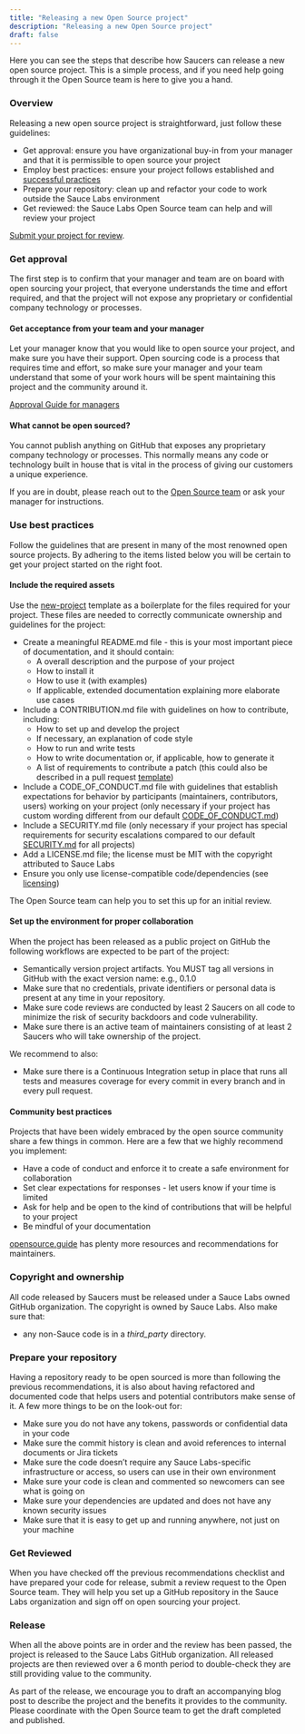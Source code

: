 ```yaml
---
title: "Releasing a new Open Source project"
description: "Releasing a new Open Source project"
draft: false
---
```


Here you can see the steps that describe how Saucers can release a new open source project. This is a simple process, and if you need help going through it the Open Source team is here to give you a hand.

### Overview
Releasing a new open source project is straightforward, just follow these guidelines:

- Get approval: ensure you have organizational buy-in from your manager and that it is permissible to open source your project
- Employ best practices: ensure your project follows established and [successful practices](https://opensource.saucelabs.com/docs/releasing/#use-best-practices)
- Prepare your repository: clean up and refactor your code to work outside the Sauce Labs environment
- Get reviewed: the Sauce Labs Open Source team can help and will review your project

[Submit your project for review](https://docs.google.com/forms/d/e/1FAIpQLSdDi_-WhKZ2cVJwnG5n4yXNHGIrvaYUyZuVBt8K7rcqHJVIwg/viewform?usp=sf_link).

### Get approval
The first step is to confirm that your manager and team are on board with open sourcing your project, that everyone understands the time and effort required, and that the project will not expose any proprietary or confidential company technology or processes.

#### Get acceptance from your team and your manager
Let your manager know that you would like to open source your project, and make sure you have their support. Open sourcing code is a process that requires time and effort, so make sure your manager and your team understand that some of your work hours will be spent maintaining this project and the community around it.

[Approval Guide for managers](/docs/approval-guide/)

#### What cannot be open sourced?
You cannot publish anything on GitHub that exposes any proprietary company technology or processes. This normally means any code or technology built in house that is vital in the process of giving our customers a unique experience.

If you are in doubt, please reach out to the [Open Source team](https://wiki.saucelabs.com/display/OSS/Open+Source+Team) or ask your manager for instructions.

### Use best practices

Follow the guidelines that are present in many of the most renowned open source projects. By adhering to the items listed below you will be certain to get your project started on the right foot.

#### Include the required assets
Use the [new-project](https://github.com/saucelabs/new-project) template as a boilerplate for the files required for your project. These files are needed to correctly communicate ownership and guidelines for the project:

- Create a meaningful README.md file - this is your most important piece of documentation, and it should contain:
    - A overall description and the purpose of your project
    - How to install it
    - How to use it (with examples)
    - If applicable, extended documentation explaining more elaborate use cases
- Include a CONTRIBUTION.md file with guidelines on how to contribute, including:
    - How to set up and develop the project
    - If necessary, an explanation of code style
    - How to run and write tests
    - How to write documentation or, if applicable, how to generate it
    - A list of requirements to contribute a patch (this could also be described in a pull request [template](https://help.github.com/en/github/building-a-strong-community/about-issue-and-pull-request-templates))
- Include a CODE_OF_CONDUCT.md file with guidelines that establish expectations for behavior by participants (maintainers, contributors, users) working on your project (only necessary if your project has custom wording different from our default [CODE_OF_CONDUCT.md](https://github.com/saucelabs/.github/blob/master/CODE_OF_CONDUCT.md))
- Include a SECURITY.md file (only necessary if your project has special requirements for security escalations compared to our default [SECURITY.md](https://github.com/saucelabs/.github/blob/master/SECURITY.md) for all projects)
- Add a LICENSE.md file; the license must be MIT with the copyright attributed to Sauce Labs
- Ensure you only use license-compatible code/dependencies (see [licensing](/docs/license-guide/))

The Open Source team can help you to set this up for an initial review.

#### Set up the environment for proper collaboration
When the project has been released as a public project on GitHub the following workflows are expected to be part of the project:

- Semantically version project artifacts. You MUST tag all versions in GitHub with the exact version name: e.g., 0.1.0
- Make sure that no credentials, private identifiers or personal data is present at any time in your repository.
- Make sure code reviews are conducted by least 2 Saucers on all code to minimize the risk of security backdoors and code vulnerability.
- Make sure there is an active team of maintainers consisting of at least 2 Saucers who will take ownership of the project.

We recommend to also:

- Make sure there is a Continuous Integration setup in place that runs all tests and measures coverage for every commit in every branch and in every pull request.

#### Community best practices
Projects that have been widely embraced by the open source community share a few things in common. Here are a few that we highly recommend you implement:

- Have a code of conduct and enforce it to create a safe environment for collaboration
- Set clear expectations for responses - let users know if your time is limited
- Ask for help and be open to the kind of contributions that will be helpful to your project
- Be mindful of your documentation

[opensource.guide](https://opensource.guide/building-community/) has plenty more resources and recommendations for maintainers.

### Copyright and ownership
All code released by Saucers must be released under a Sauce Labs owned GitHub organization. The copyright is owned by Sauce Labs. Also make sure that:

- any non-Sauce code is in a _third_party_ directory.

### Prepare your repository
Having a repository ready to be open sourced is more than following the previous recommendations, it is also about having refactored and documented code that helps users and potential contributors make sense of it. A few more things to be on the look-out for:

- Make sure you do not have any tokens, passwords or confidential data in your code
- Make sure the commit history is clean and avoid references to internal documents or Jira tickets
- Make sure the code doesn’t require any Sauce Labs-specific infrastructure or access, so users can use in their own environment
- Make sure your code is clean and commented so newcomers can see what is going on
- Make sure your dependencies are updated and does not have any known security issues
- Make sure that it is easy to get up and running anywhere, not just on your machine

### Get Reviewed
When you have checked off the previous recommendations checklist and have prepared your code for release, submit a review request to the Open Source team. They will help you set up a GitHub repository in the Sauce Labs organization and sign off on open sourcing your project.

### Release
When all the above points are in order and the review has been passed, the project is released to the Sauce Labs GitHub organization. All released projects are then reviewed over a 6 month period to double-check they are still providing value to the community.

As part of the release, we encourage you to draft an accompanying blog post to describe the project and the benefits it provides to the community. Please coordinate with the Open Source team to get the draft completed and published.
